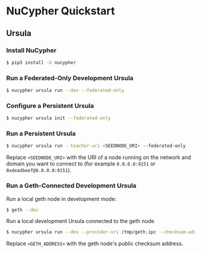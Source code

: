 # NuCypher Quickstart

## Ursula

### Install NuCypher

```bash
$ pip3 install -U nucypher
```

### Run a Federated-Only Development Ursula

```bash
$ nucypher ursula run --dev --federated-only
```

### Configure a Persistent Ursula

```bash
$ nucypher ursula init --federated-only
```

### Run a Persistent Ursula

```bash
$ nucypher ursula run --teacher-uri <SEEDNODE_URI> --federated-only
```

Replace `<SEEDNODE_URI>` with the URI of a node running on the network and domain you want
to connect to (for example `0.0.0.0:9151` or `0xdeadbeef@0.0.0.0:9151`).

### Run a Geth-Connected Development Ursula

Run a local geth node in development mode:

```bash
$ geth --dev
```

Run a local development Ursula connected to the geth node

```bash
$ nucypher ursula run --dev --provider-uri /tmp/geth.ipc --checksum-address <GETH_ADDRESS>
```

Replace `<GETH_ADDRESS>` with the geth node's public checksum address.
